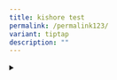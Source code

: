 ```yaml
---
title: kishore test
permalink: /permalink123/
variant: tiptap
description: ""
---
```

<div data-type="detailGroup" class="isomer-accordion-group isomer-accordion isomer-accordion-white"><details class="isomer-details"><summary></summary><div data-type="detailsContent" class="isomer-details-content"><p></p></div></details></div>